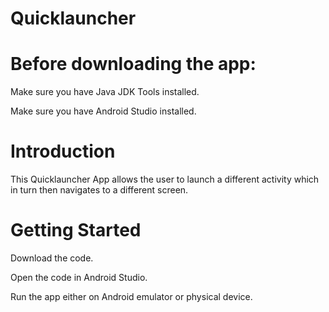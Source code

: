 # Quicklauncher

# Before downloading the app:

Make sure you have Java JDK Tools installed. 

Make sure you have Android Studio installed.

# Introduction

This Quicklauncher App allows the user to launch a different activity which in turn then navigates to a different screen.

# Getting Started

Download the code.

Open the code in Android Studio.

Run the app either on Android emulator or physical device.
